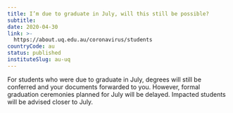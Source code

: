 ```yaml
---
title: I’m due to graduate in July, will this still be possible?
subtitle: 
date: 2020-04-30
link: >-
  https://about.uq.edu.au/coronavirus/students
countryCode: au
status: published
instituteSlug: au-uq
---
```

For students who were due to graduate in July, degrees will still be conferred and your documents forwarded to you. However, formal graduation ceremonies planned for July will be delayed. Impacted students will be advised closer to July.
